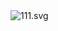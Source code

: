 <img alt="111.svg" src="https://pic.stackoverflow.wiki/uploadImages/123/127/43/226/2022/01/24/13/30/c3eaecd9-989a-4a5a-897f-6c99e53d2eab.svg">
